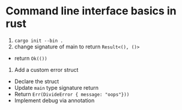 # Command line interface basics in rust

1. `cargo init --bin .`
1. change signature of main to return `Result<(), ()>`
  * return `Ok(())`
1. Add a custom error struct
  * Declare the struct
  * Update `main` type signature return
  * Return `Err(DivideError { message: "oops"}))`
  * Implement debug via annotation
